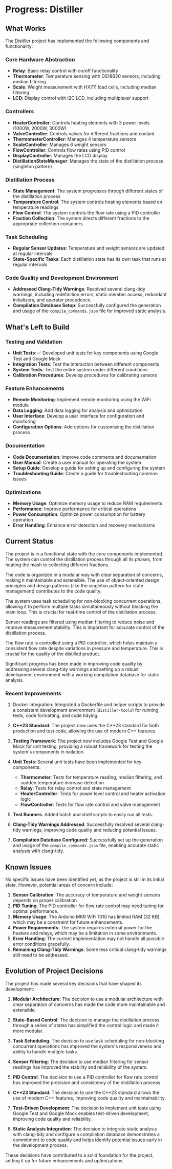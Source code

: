 # Progress: Distiller

## What Works

The Distiller project has implemented the following components and functionality:

### Core Hardware Abstraction
- **Relay**: Basic relay control with on/off functionality
- **Thermometer**: Temperature sensing with DS18B20 sensors, including median filtering
- **Scale**: Weight measurement with HX711 load cells, including median filtering
- **LCD**: Display control with I2C LCD, including multiplexer support

### Controllers
- **HeaterController**: Controls heating elements with 3 power levels (1000W, 2000W, 3000W)
- **ValveController**: Controls valves for different fractions and coolant
- **ThermometerController**: Manages 4 temperature sensors
- **ScaleController**: Manages 6 weight sensors
- **FlowController**: Controls flow rates using PID control
- **DisplayController**: Manages the LCD display
- **DistillationStateManager**: Manages the state of the distillation process (singleton pattern)

### Distillation Process
- **State Management**: The system progresses through different states of the distillation process
- **Temperature Control**: The system controls heating elements based on temperature readings
- **Flow Control**: The system controls the flow rate using a PID controller
- **Fraction Collection**: The system directs different fractions to the appropriate collection containers

### Task Scheduling
- **Regular Sensor Updates**: Temperature and weight sensors are updated at regular intervals
- **State-Specific Tasks**: Each distillation state has its own task that runs at regular intervals

### Code Quality and Development Environment
- **Addressed Clang-Tidy Warnings**: Resolved several clang-tidy warnings, including redefinition errors, static member access, redundant initializers, and operator precedence.
- **Compilation Database Setup**: Successfully configured the generation and usage of the `compile_commands.json` file for improved static analysis.

## What's Left to Build

### Testing and Validation
- **Unit Tests**: ✅ Developed unit tests for key components using Google Test and Google Mock
- **Integration Tests**: Test the interaction between different components
- **System Tests**: Test the entire system under different conditions
- **Calibration Procedures**: Develop procedures for calibrating sensors

### Feature Enhancements
- **Remote Monitoring**: Implement remote monitoring using the WiFi module
- **Data Logging**: Add data logging for analysis and optimization
- **User Interface**: Develop a user interface for configuration and monitoring
- **Configuration Options**: Add options for customizing the distillation process

### Documentation
- **Code Documentation**: Improve code comments and documentation
- **User Manual**: Create a user manual for operating the system
- **Setup Guide**: Develop a guide for setting up and configuring the system
- **Troubleshooting Guide**: Create a guide for troubleshooting common issues

### Optimizations
- **Memory Usage**: Optimize memory usage to reduce RAM requirements
- **Performance**: Improve performance for critical operations
- **Power Consumption**: Optimize power consumption for battery operation
- **Error Handling**: Enhance error detection and recovery mechanisms

## Current Status

The project is in a functional state with the core components implemented. The system can control the distillation process through all its phases, from heating the mash to collecting different fractions.

The code is organized in a modular way with clear separation of concerns, making it maintainable and extensible. The use of object-oriented design principles and design patterns (like the singleton pattern for state management) contributes to the code quality.

The system uses task scheduling for non-blocking concurrent operations, allowing it to perform multiple tasks simultaneously without blocking the main loop. This is crucial for real-time control of the distillation process.

Sensor readings are filtered using median filtering to reduce noise and improve measurement stability. This is important for accurate control of the distillation process.

The flow rate is controlled using a PID controller, which helps maintain a consistent flow rate despite variations in pressure and temperature. This is crucial for the quality of the distilled product.

Significant progress has been made in improving code quality by addressing several clang-tidy warnings and setting up a robust development environment with a working compilation database for static analysis.

### Recent Improvements

1. Docker Integration: Integrated a Dockerfile and helper scripts to provide a consistent development environment (`distiller-tools`) for running tests, code formatting, and code tidying.

2. **C++23 Standard**: The project now uses the C++23 standard for both production and test code, allowing the use of modern C++ features.

3. **Testing Framework**: The project now includes Google Test and Google Mock for unit testing, providing a robust framework for testing the system's components in isolation.

4. **Unit Tests**: Several unit tests have been implemented for key components:
   - **Thermometer**: Tests for temperature reading, median filtering, and sudden temperature increase detection
   - **Relay**: Tests for relay control and state management
   - **HeaterController**: Tests for power level control and heater activation logic
   - **FlowController**: Tests for flow rate control and valve management

5. **Test Runners**: Added batch and shell scripts to easily run all tests.

6. **Clang-Tidy Warnings Addressed**: Successfully resolved several clang-tidy warnings, improving code quality and reducing potential issues.

7. **Compilation Database Configured**: Successfully set up the generation and usage of the `compile_commands.json` file, enabling accurate static analysis with clang-tidy.

## Known Issues

No specific issues have been identified yet, as the project is still in its initial state. However, potential areas of concern include:

1. **Sensor Calibration**: The accuracy of temperature and weight sensors depends on proper calibration.
2. **PID Tuning**: The PID controller for flow rate control may need tuning for optimal performance.
3. **Memory Usage**: The Arduino MKR WiFi 1010 has limited RAM (32 KB), which may be a constraint for future enhancements.
4. **Power Requirements**: The system requires external power for the heaters and relays, which may be a limitation in some environments.
5. **Error Handling**: The current implementation may not handle all possible error conditions gracefully.
6. **Remaining Clang-Tidy Warnings**: Some less critical clang-tidy warnings still need to be addressed.

## Evolution of Project Decisions

The project has made several key decisions that have shaped its development:

1. **Modular Architecture**: The decision to use a modular architecture with clear separation of concerns has made the code more maintainable and extensible.

2. **State-Based Control**: The decision to manage the distillation process through a series of states has simplified the control logic and made it more modular.

3. **Task Scheduling**: The decision to use task scheduling for non-blocking concurrent operations has improved the system's responsiveness and ability to handle multiple tasks.

4. **Sensor Filtering**: The decision to use median filtering for sensor readings has improved the stability and reliability of the system.

5. **PID Control**: The decision to use a PID controller for flow rate control has improved the precision and consistency of the distillation process.

6. **C++23 Standard**: The decision to use the C++23 standard allows the use of modern C++ features, improving code quality and maintainability.

7. **Test-Driven Development**: The decision to implement unit tests using Google Test and Google Mock enables test-driven development, improving code quality and reliability.

8. **Static Analysis Integration**: The decision to integrate static analysis with clang-tidy and configure a compilation database demonstrates a commitment to code quality and helps identify potential issues early in the development process.

These decisions have contributed to a solid foundation for the project, setting it up for future enhancements and optimizations.
